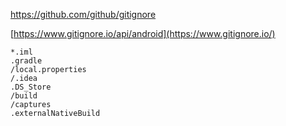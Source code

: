 https://github.com/github/gitignore

[https://www.gitignore.io/api/android](https://www.gitignore.io/)
```
*.iml
.gradle
/local.properties
/.idea
.DS_Store
/build
/captures
.externalNativeBuild
```